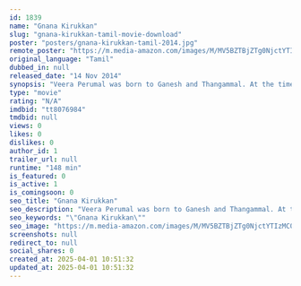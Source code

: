 ```yaml
---
id: 1839
name: "Gnana Kirukkan"
slug: "gnana-kirukkan-tamil-movie-download"
poster: "posters/gnana-kirukkan-tamil-2014.jpg"
remote_poster: "https://m.media-amazon.com/images/M/MV5BZTBjZTg0NjctYTIzMC00MWMwLWFiYjctM2ZlM2Q4N2E1ZTFmXkEyXkFqcGdeQXVyMzYxOTQ3MDg@._V1_SX300.jpg"
original_language: "Tamil"
dubbed_in: null
released_date: "14 Nov 2014"
synopsis: "Veera Perumal was born to Ganesh and Thangammal. At the time of the birth of the new-born baby, Ganesh looses his mind and tries to kill the new-born for no particular reason but fails. The child grows into teenage and decides to lea"
type: "movie"
rating: "N/A"
imdbid: "tt8076984"
tmdbid: null
views: 0
likes: 0
dislikes: 0
author_id: 1
trailer_url: null
runtime: "148 min"
is_featured: 0
is_active: 1
is_comingsoon: 0
seo_title: "Gnana Kirukkan"
seo_description: "Veera Perumal was born to Ganesh and Thangammal. At the time of the birth of the new-born baby, Ganesh looses his mind and tries to kill the new-born for no particular reason but fails. The child grows into teenage and decides to lea"
seo_keywords: "\"Gnana Kirukkan\""
seo_image: "https://m.media-amazon.com/images/M/MV5BZTBjZTg0NjctYTIzMC00MWMwLWFiYjctM2ZlM2Q4N2E1ZTFmXkEyXkFqcGdeQXVyMzYxOTQ3MDg@._V1_SX300.jpg"
screenshots: null
redirect_to: null
social_shares: 0
created_at: 2025-04-01 10:51:32
updated_at: 2025-04-01 10:51:32
---
```


